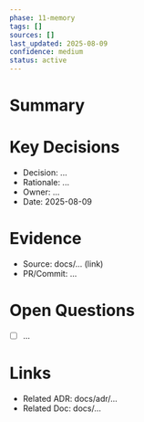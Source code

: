 ```yaml
---
phase: 11-memory
tags: []
sources: []
last_updated: 2025-08-09
confidence: medium
status: active
---
```


# Summary
<!-- 3-10 lines max. What changed? Why? -->

# Key Decisions
- Decision: ...
- Rationale: ...
- Owner: ...
- Date: 2025-08-09

# Evidence
- Source: docs/... (link)
- PR/Commit: ...

# Open Questions
- [ ] ...

# Links
- Related ADR: docs/adr/...
- Related Doc: docs/...
